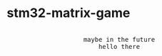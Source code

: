 ﻿# stm32-matrix-game
<p align="center">
  <samp>
    <br>maybe in the future
    <br>hello there
  </samp>
</p>
